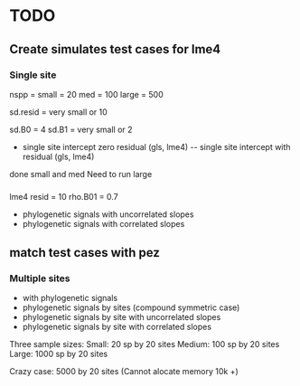 # TODO

## Create simulates test cases for lme4 

### Single site
nspp = small = 20
med = 100
large = 500

sd.resid = very small or 10

sd.B0 = 4
sd.B1 = very small or 2

- single site intercept zero residual (gls, lme4)
-- single site intercept with residual (gls, lme4)

done small and med 
Need to run large

##### 

lme4 resid = 10
rho.B01 = 0.7
- phylogenetic signals with uncorrelated slopes
- phylogenetic signals with correlated slopes

## match test cases with pez

### Multiple sites
- with phylogenetic signals
- phylogenetic signals by sites (compound symmetric case)
- phylogenetic signals by site with uncorrelated slopes
- phylogenetic signals by site with correlated slopes 




Three sample sizes:
Small: 20 sp by 20 sites
Medium: 100 sp by 20 sites
Large: 1000 sp by 20 sites

Crazy case: 5000 by 20 sites
(Cannot alocate memory 10k +)
